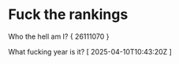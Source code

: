 # Fuck the rankings

Who the hell am I?
{ 26111070 }

What fucking year is it?
[ 2025-04-10T10:43:20Z ]
